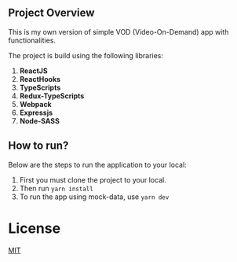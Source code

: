 ## Project Overview

This is my own version of simple VOD (Video-On-Demand) app with functionalities.

The project is build using the following libraries:

1. **ReactJS**
2. **ReactHooks**
3. **TypeScripts**
4. **Redux-TypeScripts**
5. **Webpack**
6. **Expressjs**
7. **Node-SASS**

## How to run?

Below are the steps to run the application to your local:

1.  First you must clone the project to your local.
2.  Then run `yarn install`
3.  To run the app using mock-data, use `yarn dev`

# License

[MIT](https://github.com/JCGonzaga01/jcTV/blob/master/LICENSE)
